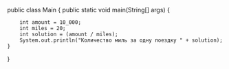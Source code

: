 public class Main {
    public static void main(String[] args) {

        int amount = 10_000;
        int miles = 20;
        int solution = (amount / miles);
        System.out.println("Количество миль за одну поездку " + solution);
    }
}
